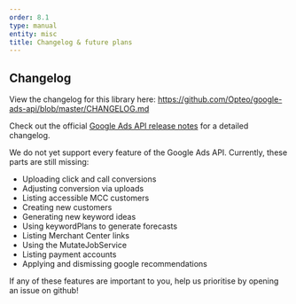 ```yaml
---
order: 8.1
type: manual
entity: misc
title: Changelog & future plans
---
```


## Changelog 

View the changelog for this library here: https://github.com/Opteo/google-ads-api/blob/master/CHANGELOG.md

Check out the official [Google Ads API release notes](https://developers.google.com/google-ads/api/docs/release-notes) for a detailed changelog.

We do not yet support every feature of the Google Ads API. Currently, these parts are still missing:
- Uploading click and call conversions
- Adjusting conversion via uploads
- Listing accessible MCC customers
- Creating new customers
- Generating new keyword ideas
- Using keywordPlans to generate forecasts
- Listing Merchant Center links
- Using the MutateJobService
- Listing payment accounts
- Applying and dismissing google recommendations

If any of these features are important to you, help us prioritise by opening an issue on github!

